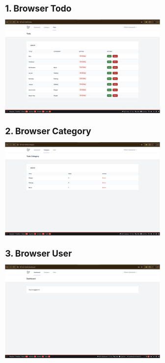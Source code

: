 # 1. Browser Todo
![Todo Screenshot](screenshot/tugas9/todo.png)

# 2. Browser Category
![Category Screenshot](screenshot/tugas9/category.png)

# 3. Browser User
![Alt Text](screenshot/tugas9/user.png)